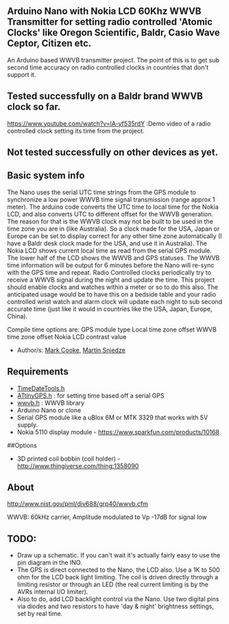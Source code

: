 ## Arduino Nano with Nokia LCD 60Khz WWVB Transmitter for setting radio controlled 'Atomic Clocks' like Oregon Scientific, Baldr, Casio Wave Ceptor, Citizen etc. 
An Arduino based WWVB transmitter project. The point of this is to get sub second time accuracy on radio controlled clocks in countries that don't support it.

## Tested successfully on a Baldr brand WWVB clock so far.
https://www.youtube.com/watch?v=lA-yf535rdY :Demo video of a radio controlled clock setting its time from the project.

## Not tested successfully on other devices as yet.

## Basic system info
The Nano uses the serial UTC time strings from the GPS module to synchronize a low power WWVB time signal transmission (range approx 1 meter).
The arduino code converts the UTC time to local time for the Nokia LCD, and also converts UTC to different offset for the WWVB generation.
The reason for that is the WWVB clock may not be built to be used in the time zone you are in (like Australia).
So a clock made for the USA, Japan or Europe can be set to display correct for any other time zone automatically (I have a Baldr desk clock made for the USA, and use it in Australia). 
The Nokia LCD shows current local time as read from the serial GPS module. The lower half of the LCD shows the WWVB and GPS statuses.
The WWVB time information will be output for 6 minutes before the Nano will re-sync with the GPS time and repeat. 
Radio Controlled clocks periodically try to receive a WWVB signal during the night and update the time. This project should enable clocks and watches within a meter or so to do this also.
The anticipated usage would be to have this on a bedside table and your radio controlled wrist watch and alarm clock will update each night to sub second accurate time (just like it would in countries like the USA, Japan, Europe, China).

Compile time options are:
GPS module type
Local time zone offset
WWVB time zone offset
Nokia LCD contrast value

* Author/s: [Mark Cooke](https://www.github.com/micooke), [Martin Sniedze](https://www.github.com/mr-sneezy)

## Requirements
* [TimeDateTools.h](https://github.com/micooke/ATtinyGPS/TimeDateTools.h)
* [ATtinyGPS.h](https://github.com/micooke/ATtinyGPS/ATtinyGPS.h) : for setting time based off a serial GPS
* [wwvb.h](https://github.com/micooke/WWVB/wwvb.h) : WWVB library
* Arduino Nano or clone
* Serial GPS module like a uBlox 6M or MTK 3329 that works with 5V supply.
* Nokia 5110 display module  - https://www.sparkfun.com/products/10168

##Options
* 3D printed coil bobbin (coil holder)  - http://www.thingiverse.com/thing:1358090

## About
http://www.nist.gov/pml/div688/grp40/wwvb.cfm

WWVB: 60kHz carrier, Amplitude modulated to Vp -17dB for signal low



## TODO:
* Draw up a schematic. If you can't wait it's actually fairly easy to use the pin diagram in the INO. 
* The GPS is direct connected to the Nano, the LCD also. Use a 1K to 500 ohm for the LCD back light limiting. The coil is driven directly through a limiting resistor or through an LED (the real current limiting is by the AVRs internal I/O limiter).
* Also to do, add LCD backlight control via the Nano. Use two digital pins via diodes and two resistors to have 'day & night' brightness settings, set by real time. 
